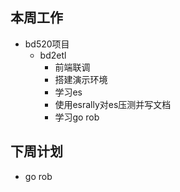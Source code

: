 ## 本周工作
* bd520项目
    + bd2etl
        - 前端联调
        - 搭建演示环境
        - 学习es
        - 使用esrally对es压测并写文档
        - 学习go rob
## 下周计划
+ go rob